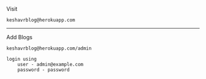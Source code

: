 Visit

    keshavrblog@herokuapp.com
    
__________________________________

Add Blogs
  
    keshavrblog@herokuapp.com/admin
    
    login using 
        user - admin@example.com
        password - password
    

